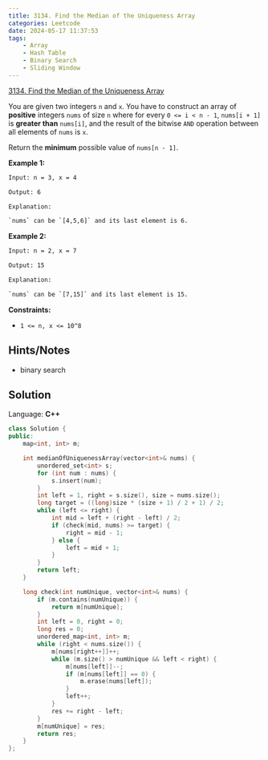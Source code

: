 ```yaml
---
title: 3134. Find the Median of the Uniqueness Array
categories: Leetcode
date: 2024-05-17 11:37:53
tags:
    - Array
    - Hash Table
    - Binary Search
    - Sliding Window
---
```


[3134. Find the Median of the Uniqueness Array](https://leetcode.com/problems/find-the-median-of-the-uniqueness-array/description/)

You are given two integers `n` and `x`. You have to construct an array of **positive**  integers `nums` of size `n` where for every `0 <= i < n - 1`, `nums[i + 1]` is **greater than**  `nums[i]`, and the result of the bitwise `AND` operation between all elements of `nums` is `x`.

Return the **minimum**  possible value of `nums[n - 1]`.

**Example 1:**

```bash
Input: n = 3, x = 4

Output: 6

Explanation:

`nums` can be `[4,5,6]` and its last element is 6.
```

**Example 2:**

```bash
Input: n = 2, x = 7

Output: 15

Explanation:

`nums` can be `[7,15]` and its last element is 15.
```

**Constraints:**

- `1 <= n, x <= 10^8`

## Hints/Notes

- binary search

## Solution

Language: **C++**

```C++
class Solution {
public:
    map<int, int> m;

    int medianOfUniquenessArray(vector<int>& nums) {
        unordered_set<int> s;
        for (int num : nums) {
            s.insert(num);
        }
        int left = 1, right = s.size(), size = nums.size();
        long target = ((long)size * (size + 1) / 2 + 1) / 2;
        while (left <= right) {
            int mid = left + (right - left) / 2;
            if (check(mid, nums) >= target) {
                right = mid - 1;
            } else {
                left = mid + 1;
            }
        }
        return left;
    }

    long check(int numUnique, vector<int>& nums) {
        if (m.contains(numUnique)) {
            return m[numUnique];
        }
        int left = 0, right = 0;
        long res = 0;
        unordered_map<int, int> m;
        while (right < nums.size()) {
            m[nums[right++]]++;
            while (m.size() > numUnique && left < right) {
                m[nums[left]]--;
                if (m[nums[left]] == 0) {
                    m.erase(nums[left]);
                }
                left++;
            }
            res += right - left;
        }
        m[numUnique] = res;
        return res;
    }
};
```
